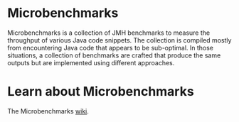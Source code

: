 # Microbenchmarks

Microbenchmarks is a collection of JMH benchmarks to measure the throughput of various Java code snippets.  The
collection is compiled mostly from encountering Java code that appears to be sub-optimal. In those situations, a
collection of benchmarks are crafted that produce the same outputs but are implemented using different approaches. 

# Learn about Microbenchmarks

The Microbenchmarks [wiki](https://github.com/brentworden/microbenchmarks/wiki).
